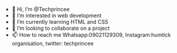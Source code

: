 - 👋 Hi, I’m @Techprincee
- 👀 I’m interested in web development
- 🌱 I’m currently learning HTML and CSS
- 💞️ I’m looking to collaborate on a project
- 📫 How to reach me Whatsapp:09021129309, Instagram:humtick organisation, twitter: techprincee

<!---
Techprincee/Techprincee is a ✨ special ✨ repository because its `README.md` (this file) appears on your GitHub profile.
You can click the Preview link to take a look at your changes.
--->
